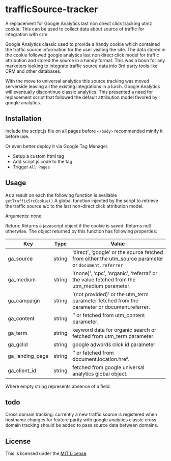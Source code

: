 # trafficSource-tracker
A replacement for Google Analytics last non direct click tracking utmz cookie. This can be used to collect data about source of traffic for integration with crm

Google Analytics classic used to provide a handy cookie which contained the traffic source information for the user visiting the site. The data stored in the cookie followed google analytics last non direct click model for traffic attribution and stored the source in a handy format. This was a boon for any marketers looking to integrate traffic source data into 3rd party tools like CRM and other databases.

With the move to universal analytics this source tracking was moved serverside leaving all the existing integrations in a lurch. Google Analytics will eventually discontinue classic analytics. This presented a need for replacement script that followed the default attribution model favored by google analytics. 

## Installation
Include the script.js file on all pages before `</body>` recommended minify it before use.

Or even better deploy it via Google Tag Manager.
  - Setup a custom html tag
  - Add script.js code to the tag.
  - Trigger `All Pages` 
  

## Usage
As a result on each the following function is available 
`getTrafficSrcCookie()`
  A global function injected by the script to retrieve the traffic source a/c to the last non-direct click attribution model.

Arguments: 
none

Return:
Returns a javascript object if the cookie is saved. Returns null otherwise. The object returned by this function has following properties:

| Key             | Type   | Value                                                                                               |
|-----------------|--------|-----------------------------------------------------------------------------------------------------|
| ga_source       | string | ‘direct’, ‘google’ or the source fetched from either the utm_source parameter or `document.referrer` |
| ga_medium       | string | ‘(none)’, ‘cpc’, ‘organic’, ‘referral’ or the value fetched from the utm_medium parameter.          |
| ga_campaign     | string | ‘(not provided)’ or the utm_term parameter fetched from the parameter or document.referrer.         |
| ga_content      | string | ‘’ or fetched from utm_content parameter.                                                           |
| ga_term      | string | keyword data for organic search or fetched from utm_term parameter.                                     |
| ga_gclid      | string | google adwords click id parameter                                                           |
| ga_landing_page | string | ‘’ or fetched from document.location.href.                                                          |
| ga_client_id    | string | fetched from google universal analytics global object.                      

Where empty string represents absence of a field.

## todo
Cross domain tracking: currently a new traffic source is registered when hostname changes for feature parity with google analytics classic cross domain tracking should be added to pass source data between domains.

## License
This is licensed under the [MIT License](https://github.com/marketlytics/trafficSource-tracker/blob/master/LICENSE). 
